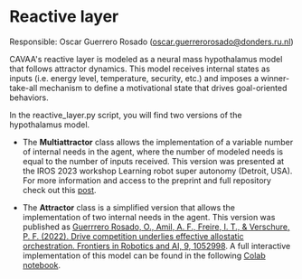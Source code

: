 # Reactive layer

Responsible: Oscar Guerrero Rosado (oscar.guerrerorosado@donders.ru.nl)

CAVAA's reactive layer is modeled as a neural mass hypothalamus model that follows attractor dynamics. This model receives internal states as inputs (i.e. energy level, temperature, security, etc.) and imposes a winner-take-all mechanism to define a motivational state that drives goal-oriented behaviors.

In the reactive_layer.py script, you will find two versions of the hypothalamus model.

- The **Multiattractor** class allows the implementation of a variable number of internal needs in the agent, where the number of modeled needs is equal to the number of inputs received. This version was presented at the IROS 2023 workshop Learning robot super autonomy (Detroit, USA). For more information and access to the preprint and full repository check out this [post](https://oscarguerrerorosado.github.io/Post-IROS2023.html).

- The **Attractor** class is a simplified version that allows the implementation of two internal needs in the agent. This version was published as [Guerrrero Rosado, O., Amil, A. F., Freire, I. T., & Verschure, P. F. (2022). Drive competition underlies effective allostatic orchestration. Frontiers in Robotics and AI, 9, 1052998](https://www.frontiersin.org/articles/10.3389/frobt.2022.1052998/full?utm_source=S-TWT&utm_medium=SNET&utm_campaign=ECO_FROBT_XXXXXXXX_auto-dlvrit). A full interactive implementation of this model can be found in the following [Colab notebook](https://colab.research.google.com/drive/1FFLaeUqoFr6AjfKiNdFs76hDWezUlmxY).

